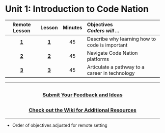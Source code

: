 # Unit 1: Introduction to Code Nation

|Remote Lesson|                                                    Lesson                                                     | Minutes | Objectives <br> _Coders will ..._            |
| :--------------:|:--------------------------------------: | :-----: | :--------------------------------------------- |
|[**1**](https://docs.google.com/presentation/d/1bxO8oCvLSGwGf1dSc-bcvs00elO7h9cBEToMXZKhuUQ/edit#slide=id.g51abcac1aa_0_0)| [**1**](https://docs.google.com/presentation/d/1INtV-eVoC1IFpt4JlQTfTgHCdFEDw82ikR8nZlEAvUI/edit?usp=sharing) |   45    | Describe why learning how to code is important |
|[**2**](https://docs.google.com/presentation/d/1LvJCj24LCJiv0_8gH3re71mQkBcU9jbHYuF_plgyvHw/edit#slide=id.g8f68bba986_0_353)| [**2**](https://docs.google.com/presentation/d/1ojN94pBLetwXHtRph-9moRq8A8PSt08WVzzRD85Qr0I/edit?usp=sharing) |   45    |Navigate Code Nation platforms  |
|[**3**](https://docs.google.com/presentation/d/1gmXKrm5ywsN23GW67iEZ1uEFmqOG_Zt81kgEitldQSs/edit#slide=id.g8eb8d67476_0_397)| [**3**](https://docs.google.com/presentation/d/14Osxw5NMGJdAQe0YRV3BznXzg1yPOKxCoJPOkFupPHQ/edit?usp=sharing) |   45    |    Articulate a pathway to a career in technology |

---
## <h3 align="center"><a href="https://forms.gle/vyAD1HFwXHZMRXrr9">Submit Your Feedback and Ideas</a></h3>

## <h3 align="center"><a href="https://github.com/itscodenation/curriculum-20-21/wiki">Check out the Wiki for Additional Resources</a></h3>

---
* Order of objectives adjusted for remote setting
